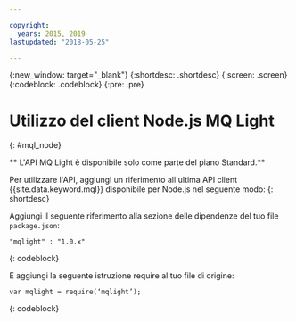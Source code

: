```yaml
---

copyright:
  years: 2015, 2019
lastupdated: "2018-05-25"

---
```


{:new_window: target="_blank"}
{:shortdesc: .shortdesc}
{:screen: .screen}
{:codeblock: .codeblock}
{:pre: .pre}

<!-- 12/11/18: info moved to eventstreams099.md, moved because of doc app changes -->
# Utilizzo del client Node.js MQ Light 
{: #mql_node}

** L'API MQ Light è disponibile solo come parte del piano Standard.**
<br/>

Per utilizzare l'API, aggiungi un riferimento all'ultima API client {{site.data.keyword.mql}} disponibile per Node.js nel seguente modo:
{: shortdesc}

Aggiungi il seguente riferimento alla sezione delle dipendenze del tuo file <code>package.json</code>:

<pre class="pre"><code>"mqlight" : "1.0.x"</code></pre>
{: codeblock}

E aggiungi la seguente istruzione require al tuo file di
origine:

<pre class="pre"><code>var mqlight = require(‘mqlight’);</code></pre>
{: codeblock}

<!-- Comment from Andrew
Instructions for getting started, with links for more info
Simple send source and receive source in-line

-->


